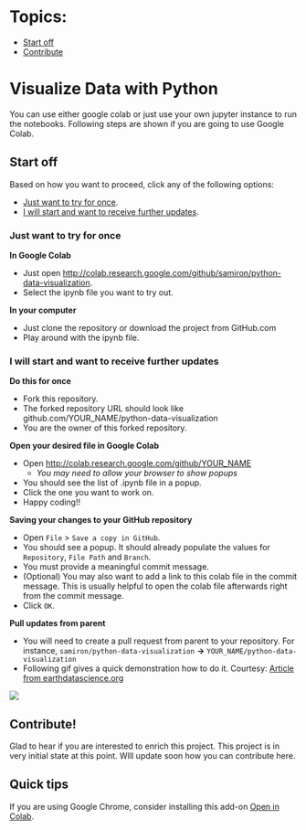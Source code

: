 # Topics:
* [Start off](#start-off)
* [Contribute](#contribute)


# Visualize Data with Python
You can use either google colab or just use your own jupyter instance to run the notebooks. Following steps are shown if you are going to use Google Colab.

## Start off
Based on how you want to proceed, click any of the following options:
* [Just want to try for once](#just-want-to-try-for-once).
* [I will start and want to receive further updates](#i-will-start-and-want-to-receive-further-updates).

### Just want to try for once

**In Google Colab**
* Just open http://colab.research.google.com/github/samiron/python-data-visualization.
* Select the ipynb file you want to try out.

**In your computer**
* Just clone the repository or download the project from GitHub.com
* Play around with the ipynb file.

### I will start and want to receive further updates

**Do this for once**
* Fork this repository. 
* The forked repository URL should look like github.com/YOUR_NAME/python-data-visualization
* You are the owner of this forked repository.

**Open your desired file in Google Colab**
* Open http://colab.research.google.com/github/YOUR_NAME
  * _You may need to allow your browser to show popups_
* You should see the list of .ipynb file in a popup.
* Click the one you want to work on.
* Happy coding!!

**Saving your changes to your GitHub repository**
* Open `File` > `Save a copy in GitHub`.
* You should see a popup. It should already populate the values for `Repository`, `File Path` and `Branch`.
* You must provide a meaningful commit message.
* (Optional) You may also want to add a link to this colab file in the commit message. This is usually helpful to open the colab file afterwards right from the commit message.
* Click `OK`.

**Pull updates from parent**
* You will need to create a pull request from parent to your repository. For instance, `samiron/python-data-visualization` **->** `YOUR_NAME/python-data-visualization`
* Following gif gives a quick demonstration how to do it. Courtesy: [Article from earthdatascience.org](https://www.earthdatascience.org/courses/intro-to-earth-data-science/git-github/github-collaboration/update-github-repositories-with-changes-by-others/)

![](https://www.earthdatascience.org/images/earth-analytics/git-version-control/github-create-reverse-pull-request.gif)

## Contribute!
Glad to hear if you are interested to enrich this project. This project is in very initial state at this point. WIll update soon how you can contribute here. 

## Quick tips
If you are using Google Chrome, consider installing this add-on [Open in Colab](https://chrome.google.com/webstore/detail/open-in-colab/iogfkhleblhcpcekbiedikdehleodpjo).


